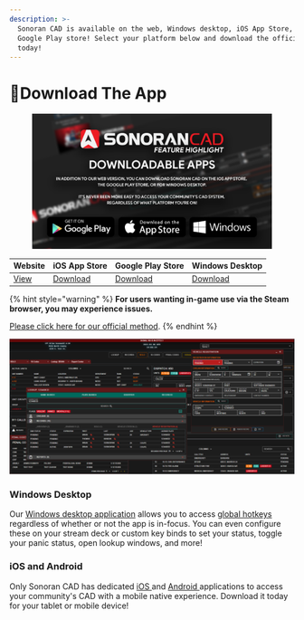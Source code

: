 ```yaml
---
description: >-
  Sonoran CAD is available on the web, Windows desktop, iOS App Store, and
  Google Play store! Select your platform below and download the official app
  today!
---
```


# 📱Download The App

<figure><img src="../.gitbook/assets/downloadable-apps.png" alt=""><figcaption></figcaption></figure>

| Website                             | iOS App Store                                                      | Google Play Store                                                                      | Windows Desktop                                                                                              |
| ----------------------------------- | ------------------------------------------------------------------ | -------------------------------------------------------------------------------------- | ------------------------------------------------------------------------------------------------------------ |
| [View](https://app.sonorancad.com/) | [Download](https://apps.apple.com/us/app/sonoran-cad/id1496539456) | [Download](https://play.google.com/store/apps/details?id=sonorancadmdt.app\&hl=en\_US) | [Download](https://github.com/Sonoran-Software/SonoranCAD\_Windows/releases/latest/download/Sonoran-CAD.exe) |

{% hint style="warning" %}
**For users wanting in-game use via the Steam browser, you may experience issues.**

[Please click here for our official method](steam-browser-workaround.md).
{% endhint %}

![Sonoran CAD - CAD/MDT Software](<../.gitbook/assets/image (258).png>)

### Windows Desktop

Our [Windows desktop application](https://github.com/SonoranBrian/sc2\_quasar/releases/latest/download/Sonoran-CAD-Setup.exe) allows you to access [global hotkeys](../tutorials/other-features/configurable-hotkeys.md) regardless of whether or not the app is in-focus. You can even configure these on your stream deck or custom key binds to set your status, toggle your panic status, open lookup windows, and more!

### iOS and Android

Only Sonoran CAD has dedicated [iOS ](https://apps.apple.com/us/app/sonoran-cad/id1496539456)and [Android ](https://play.google.com/store/apps/details?id=sonorancadmdt.app\&hl=en\_US)applications to access your community's CAD with a mobile native experience. Download it today for your tablet or mobile device!
